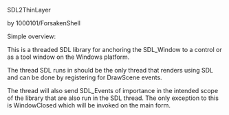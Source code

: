 ﻿SDL2ThinLayer

by 1000101/ForsakenShell

Simple overview:

This is a threaded SDL library for anchoring the SDL_Window to a control or as a tool window on the Windows platform.

The thread SDL runs in should be the only thread that renders using SDL and can be done by registering for DrawScene events.

The thread will also send SDL_Events of importance in the intended scope of the library that are also run in the SDL thread.  The only exception to this is WindowClosed which will be invoked on the main form.

